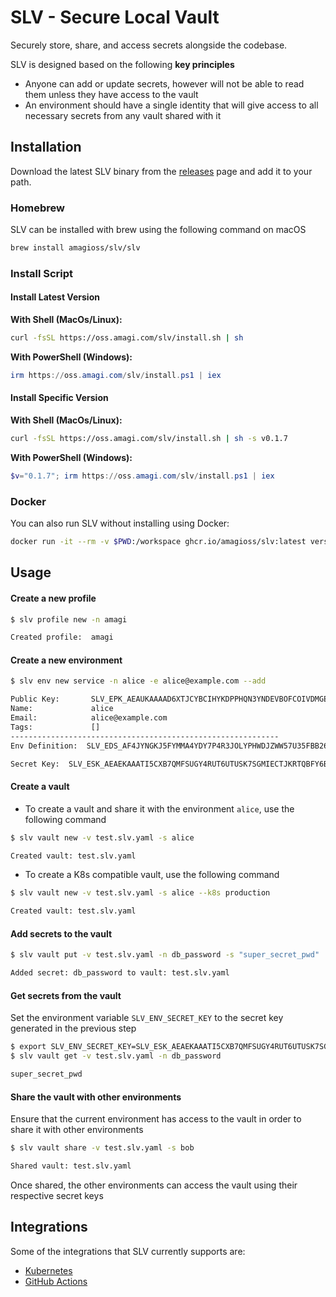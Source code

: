# SLV - Secure Local Vault
Securely store, share, and access secrets alongside the codebase.

SLV is designed based on the following **key principles**
 - Anyone can add or update secrets, however will not be able to read them unless they have access to the vault
 - An environment should have a single identity that will give access to all necessary secrets from any vault shared with it

## Installation
Download the latest SLV binary from the [releases](https://github.com/amagioss/slv/releases/latest) page and add it to your path.

### Homebrew
SLV can be installed with brew using the following command on macOS
```zsh
brew install amagioss/slv/slv
```

### Install Script

#### Install Latest Version
**With Shell (MacOs/Linux):**
```sh
curl -fsSL https://oss.amagi.com/slv/install.sh | sh
```
**With PowerShell (Windows):**
```powershell
irm https://oss.amagi.com/slv/install.ps1 | iex
```

#### Install Specific Version
**With Shell (MacOs/Linux):**
```sh
curl -fsSL https://oss.amagi.com/slv/install.sh | sh -s v0.1.7
```
**With PowerShell (Windows):**
```powershell
$v="0.1.7"; irm https://oss.amagi.com/slv/install.ps1 | iex
```

### Docker
You can also run SLV without installing using Docker:
```zsh
docker run -it --rm -v $PWD:/workspace ghcr.io/amagioss/slv:latest version
```

## Usage

#### Create a new profile
```sh
$ slv profile new -n amagi

Created profile:  amagi
```

#### Create a new environment
```sh
$ slv env new service -n alice -e alice@example.com --add

Public Key:       SLV_EPK_AEAUKAAAAD6XTJCYBCIHYKDPPHQN3YNDEVBOFCOIVDMGESLJFH65KG3VULVBK
Name:             alice
Email:            alice@example.com
Tags:             []
------------------------------------------------------------
Env Definition:  SLV_EDS_AF4JYNGKJ5FYMMA4YDY7P4R3JOLYPHWDJZWW57U35FBB26MSWV7MQYC3UIUUT5G6IOROHF7P44N5J7XGTWKXQAUBV3LJGUDSUKBA5ESSJL473NNP2KI2KZJRJKXFJ4OS3TDIMC6N3IWG2S6NT5Z5DVKVK3OB6ZL62NB23GMEAQNBGEAIDDXSYQQCEIMOP773BG7UYWB4H3MI64F5PD2OO4XJBXL6HT7XM3PIBRG57MCDVNBLPYZBPX25TSAQB7H4AYAAB777D2YDPOA

Secret Key:	 SLV_ESK_AEAEKAAATI5CXB7QMFSUGY4RUT6UTUSK7SGMIECTJKRTQBFY6BN5ZV5M5XGF6DWLV2RVCJJSMXH43DJ6A5TK7Y6L6PYEMCDGQRBX46GUQPUIYUQ
```

#### Create a vault
- To create a vault and share it with the environment `alice`, use the following command
```sh
$ slv vault new -v test.slv.yaml -s alice

Created vault: test.slv.yaml
```
- To create a K8s compatible vault, use the following command
```sh
$ slv vault new -v test.slv.yaml -s alice --k8s production

Created vault: test.slv.yaml
```

#### Add secrets to the vault
```sh
$ slv vault put -v test.slv.yaml -n db_password -s "super_secret_pwd"

Added secret: db_password to vault: test.slv.yaml
```

#### Get secrets from the vault
Set the environment variable `SLV_ENV_SECRET_KEY` to the secret key generated in the previous step
```sh
$ export SLV_ENV_SECRET_KEY=SLV_ESK_AEAEKAAATI5CXB7QMFSUGY4RUT6UTUSK7SGMIECTJKRTQBFY6BN5ZV5M5XGF6DWLV2RVCJJSMXH43DJ6A5TK7Y6L6PYEMCDGQRBX46GUQPUIYUQ
$ slv vault get -v test.slv.yaml -n db_password

super_secret_pwd
```

#### Share the vault with other environments
Ensure that the current environment has access to the vault in order to share it with other environments
```sh
$ slv vault share -v test.slv.yaml -s bob

Shared vault: test.slv.yaml
```
Once shared, the other environments can access the vault using their respective secret keys

## Integrations
Some of the integrations that SLV currently supports are:
- [Kubernetes](/internal/k8s/README.md)
- [GitHub Actions](https://github.com/amagioss/slv-action)
